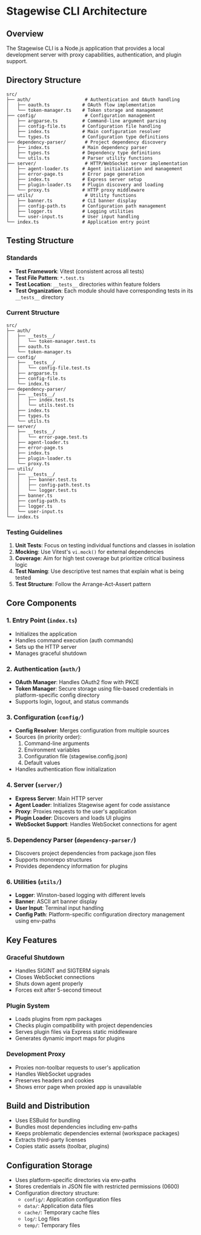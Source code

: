 # Stagewise CLI Architecture

## Overview
The Stagewise CLI is a Node.js application that provides a local development server with proxy capabilities, authentication, and plugin support.

## Directory Structure

```
src/
├── auth/                    # Authentication and OAuth handling
│   ├── oauth.ts            # OAuth flow implementation
│   └── token-manager.ts    # Token storage and management
├── config/                  # Configuration management
│   ├── argparse.ts         # Command-line argument parsing
│   ├── config-file.ts      # Configuration file handling
│   ├── index.ts            # Main configuration resolver
│   └── types.ts            # Configuration type definitions
├── dependency-parser/       # Project dependency discovery
│   ├── index.ts            # Main dependency parser
│   ├── types.ts            # Dependency type definitions
│   └── utils.ts            # Parser utility functions
├── server/                  # HTTP/WebSocket server implementation
│   ├── agent-loader.ts     # Agent initialization and management
│   ├── error-page.ts       # Error page generation
│   ├── index.ts            # Express server setup
│   ├── plugin-loader.ts    # Plugin discovery and loading
│   └── proxy.ts            # HTTP proxy middleware
├── utils/                   # Utility functions
│   ├── banner.ts           # CLI banner display
│   ├── config-path.ts      # Configuration path management
│   ├── logger.ts           # Logging utilities
│   └── user-input.ts       # User input handling
└── index.ts                # Application entry point
```

## Testing Structure

### Standards
- **Test Framework**: Vitest (consistent across all tests)
- **Test File Pattern**: `*.test.ts`
- **Test Location**: `__tests__` directories within feature folders
- **Test Organization**: Each module should have corresponding tests in its `__tests__` directory

### Current Structure
```
src/
├── auth/
│   ├── __tests__/
│   │   └── token-manager.test.ts
│   ├── oauth.ts
│   └── token-manager.ts
├── config/
│   ├── __tests__/
│   │   └── config-file.test.ts
│   ├── argparse.ts
│   ├── config-file.ts
│   └── index.ts
├── dependency-parser/
│   ├── __tests__/
│   │   ├── index.test.ts
│   │   └── utils.test.ts
│   ├── index.ts
│   ├── types.ts
│   └── utils.ts
├── server/
│   ├── __tests__/
│   │   └── error-page.test.ts
│   ├── agent-loader.ts
│   ├── error-page.ts
│   ├── index.ts
│   ├── plugin-loader.ts
│   └── proxy.ts
├── utils/
│   ├── __tests__/
│   │   ├── banner.test.ts
│   │   ├── config-path.test.ts
│   │   └── logger.test.ts
│   ├── banner.ts
│   ├── config-path.ts
│   ├── logger.ts
│   └── user-input.ts
└── index.ts
```

### Testing Guidelines
1. **Unit Tests**: Focus on testing individual functions and classes in isolation
2. **Mocking**: Use Vitest's `vi.mock()` for external dependencies
3. **Coverage**: Aim for high test coverage but prioritize critical business logic
4. **Test Naming**: Use descriptive test names that explain what is being tested
5. **Test Structure**: Follow the Arrange-Act-Assert pattern

## Core Components

### 1. Entry Point (`index.ts`)
- Initializes the application
- Handles command execution (auth commands)
- Sets up the HTTP server
- Manages graceful shutdown

### 2. Authentication (`auth/`)
- **OAuth Manager**: Handles OAuth2 flow with PKCE
- **Token Manager**: Secure storage using file-based credentials in platform-specific config directory
- Supports login, logout, and status commands

### 3. Configuration (`config/`)
- **Config Resolver**: Merges configuration from multiple sources
- Sources (in priority order):
  1. Command-line arguments
  2. Environment variables
  3. Configuration file (stagewise.config.json)
  4. Default values
- Handles authentication flow initialization

### 4. Server (`server/`)
- **Express Server**: Main HTTP server
- **Agent Loader**: Initializes Stagewise agent for code assistance
- **Proxy**: Proxies requests to the user's application
- **Plugin Loader**: Discovers and loads UI plugins
- **WebSocket Support**: Handles WebSocket connections for agent

### 5. Dependency Parser (`dependency-parser/`)
- Discovers project dependencies from package.json files
- Supports monorepo structures
- Provides dependency information for plugins

### 6. Utilities (`utils/`)
- **Logger**: Winston-based logging with different levels
- **Banner**: ASCII art banner display
- **User Input**: Terminal input handling
- **Config Path**: Platform-specific configuration directory management using env-paths

## Key Features

### Graceful Shutdown
- Handles SIGINT and SIGTERM signals
- Closes WebSocket connections
- Shuts down agent properly
- Forces exit after 5-second timeout

### Plugin System
- Loads plugins from npm packages
- Checks plugin compatibility with project dependencies
- Serves plugin files via Express static middleware
- Generates dynamic import maps for plugins

### Development Proxy
- Proxies non-toolbar requests to user's application
- Handles WebSocket upgrades
- Preserves headers and cookies
- Shows error page when proxied app is unavailable

## Build and Distribution
- Uses ESBuild for bundling
- Bundles most dependencies including env-paths
- Keeps problematic dependencies external (workspace packages)
- Extracts third-party licenses
- Copies static assets (toolbar, plugins)

## Configuration Storage
- Uses platform-specific directories via env-paths
- Stores credentials in JSON file with restricted permissions (0600)
- Configuration directory structure:
  - `config/`: Application configuration files
  - `data/`: Application data files
  - `cache/`: Temporary cache files
  - `log/`: Log files
  - `temp/`: Temporary files